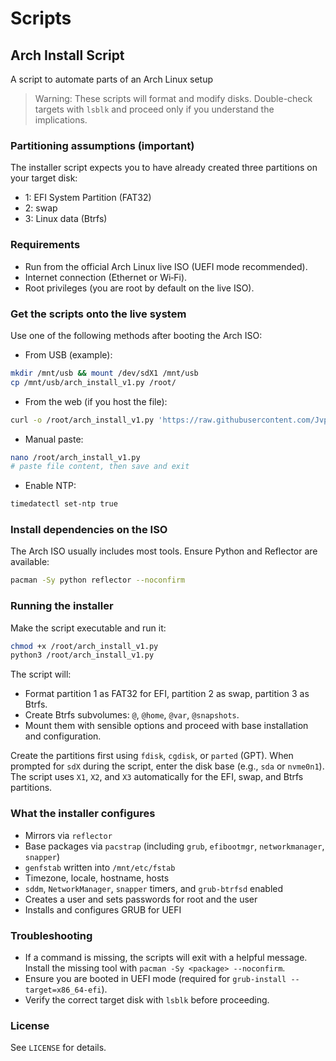 # Scripts
## Arch Install Script

A script to automate parts of an Arch Linux setup

> Warning: These scripts will format and modify disks. Double-check targets with `lsblk` and proceed only if you understand the implications.


### Partitioning assumptions (important)
The installer script expects you to have already created three partitions on your target disk:
- 1: EFI System Partition (FAT32)
- 2: swap
- 3: Linux data (Btrfs)

### Requirements
- Run from the official Arch Linux live ISO (UEFI mode recommended).
- Internet connection (Ethernet or Wi‑Fi).
- Root privileges (you are root by default on the live ISO).

### Get the scripts onto the live system
Use one of the following methods after booting the Arch ISO:

- From USB (example):
```bash
mkdir /mnt/usb && mount /dev/sdX1 /mnt/usb
cp /mnt/usb/arch_install_v1.py /root/
```

- From the web (if you host the file):
```bash
curl -o /root/arch_install_v1.py 'https://raw.githubusercontent.com/Jvpl001/Scripts/refs/heads/test/Arch-Install-v1.py'
```

- Manual paste:
```bash
nano /root/arch_install_v1.py
# paste file content, then save and exit
```

- Enable NTP:
```bash
timedatectl set-ntp true
```

### Install dependencies on the ISO
The Arch ISO usually includes most tools. Ensure Python and Reflector are available:
```bash
pacman -Sy python reflector --noconfirm
```

### Running the installer
Make the script executable and run it:
```bash
chmod +x /root/arch_install_v1.py
python3 /root/arch_install_v1.py
```

The script will:
- Format partition 1 as FAT32 for EFI, partition 2 as swap, partition 3 as Btrfs.
- Create Btrfs subvolumes: `@`, `@home`, `@var`, `@snapshots`.
- Mount them with sensible options and proceed with base installation and configuration.

Create the partitions first using `fdisk`, `cgdisk`, or `parted` (GPT). When prompted for `sdX` during the script, enter the disk base (e.g., `sda` or `nvme0n1`). The script uses `X1`, `X2`, and `X3` automatically for the EFI, swap, and Btrfs partitions.

### What the installer configures
- Mirrors via `reflector`
- Base packages via `pacstrap` (including `grub`, `efibootmgr`, `networkmanager`, `snapper`)
- `genfstab` written into `/mnt/etc/fstab`
- Timezone, locale, hostname, hosts
- `sddm`, `NetworkManager`, `snapper` timers, and `grub-btrfsd` enabled
- Creates a user and sets passwords for root and the user
- Installs and configures GRUB for UEFI

### Troubleshooting
- If a command is missing, the scripts will exit with a helpful message. Install the missing tool with `pacman -Sy <package> --noconfirm`.
- Ensure you are booted in UEFI mode (required for `grub-install --target=x86_64-efi`).
- Verify the correct target disk with `lsblk` before proceeding.

### License
See `LICENSE` for details.
